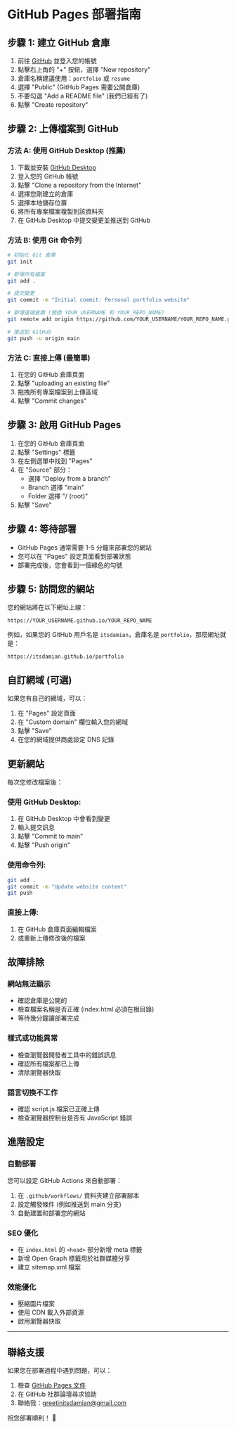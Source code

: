 # GitHub Pages 部署指南

## 步驟 1: 建立 GitHub 倉庫

1. 前往 [GitHub](https://github.com) 並登入您的帳號
2. 點擊右上角的 "+" 按鈕，選擇 "New repository"
3. 倉庫名稱建議使用：`portfolio` 或 `resume`
4. 選擇 "Public" (GitHub Pages 需要公開倉庫)
5. 不要勾選 "Add a README file" (我們已經有了)
6. 點擊 "Create repository"

## 步驟 2: 上傳檔案到 GitHub

### 方法 A: 使用 GitHub Desktop (推薦)

1. 下載並安裝 [GitHub Desktop](https://desktop.github.com/)
2. 登入您的 GitHub 帳號
3. 點擊 "Clone a repository from the Internet"
4. 選擇您剛建立的倉庫
5. 選擇本地儲存位置
6. 將所有專案檔案複製到該資料夾
7. 在 GitHub Desktop 中提交變更並推送到 GitHub

### 方法 B: 使用 Git 命令列

```bash
# 初始化 Git 倉庫
git init

# 新增所有檔案
git add .

# 提交變更
git commit -m "Initial commit: Personal portfolio website"

# 新增遠端倉庫 (替換 YOUR_USERNAME 和 YOUR_REPO_NAME)
git remote add origin https://github.com/YOUR_USERNAME/YOUR_REPO_NAME.git

# 推送到 GitHub
git push -u origin main
```

### 方法 C: 直接上傳 (最簡單)

1. 在您的 GitHub 倉庫頁面
2. 點擊 "uploading an existing file"
3. 拖拽所有專案檔案到上傳區域
4. 點擊 "Commit changes"

## 步驟 3: 啟用 GitHub Pages

1. 在您的 GitHub 倉庫頁面
2. 點擊 "Settings" 標籤
3. 在左側選單中找到 "Pages"
4. 在 "Source" 部分：
   - 選擇 "Deploy from a branch"
   - Branch 選擇 "main"
   - Folder 選擇 "/ (root)"
5. 點擊 "Save"

## 步驟 4: 等待部署

- GitHub Pages 通常需要 1-5 分鐘來部署您的網站
- 您可以在 "Pages" 設定頁面看到部署狀態
- 部署完成後，您會看到一個綠色的勾號

## 步驟 5: 訪問您的網站

您的網站將在以下網址上線：
```
https://YOUR_USERNAME.github.io/YOUR_REPO_NAME
```

例如，如果您的 GitHub 用戶名是 `itsdamian`，倉庫名是 `portfolio`，那麼網址就是：
```
https://itsdamian.github.io/portfolio
```

## 自訂網域 (可選)

如果您有自己的網域，可以：

1. 在 "Pages" 設定頁面
2. 在 "Custom domain" 欄位輸入您的網域
3. 點擊 "Save"
4. 在您的網域提供商處設定 DNS 記錄

## 更新網站

每次您修改檔案後：

### 使用 GitHub Desktop:
1. 在 GitHub Desktop 中會看到變更
2. 輸入提交訊息
3. 點擊 "Commit to main"
4. 點擊 "Push origin"

### 使用命令列:
```bash
git add .
git commit -m "Update website content"
git push
```

### 直接上傳:
1. 在 GitHub 倉庫頁面編輯檔案
2. 或重新上傳修改後的檔案

## 故障排除

### 網站無法顯示
- 確認倉庫是公開的
- 檢查檔案名稱是否正確 (index.html 必須在根目錄)
- 等待幾分鐘讓部署完成

### 樣式或功能異常
- 檢查瀏覽器開發者工具中的錯誤訊息
- 確認所有檔案都已上傳
- 清除瀏覽器快取

### 語言切換不工作
- 確認 script.js 檔案已正確上傳
- 檢查瀏覽器控制台是否有 JavaScript 錯誤

## 進階設定

### 自動部署
您可以設定 GitHub Actions 來自動部署：

1. 在 `.github/workflows/` 資料夾建立部署腳本
2. 設定觸發條件 (例如推送到 main 分支)
3. 自動建置和部署您的網站

### SEO 優化
- 在 `index.html` 的 `<head>` 部分新增 meta 標籤
- 新增 Open Graph 標籤用於社群媒體分享
- 建立 sitemap.xml 檔案

### 效能優化
- 壓縮圖片檔案
- 使用 CDN 載入外部資源
- 啟用瀏覽器快取

---

## 聯絡支援

如果您在部署過程中遇到問題，可以：

1. 檢查 [GitHub Pages 文件](https://pages.github.com/)
2. 在 GitHub 社群論壇尋求協助
3. 聯絡我：greetinitsdamian@gmail.com

祝您部署順利！ 🚀 